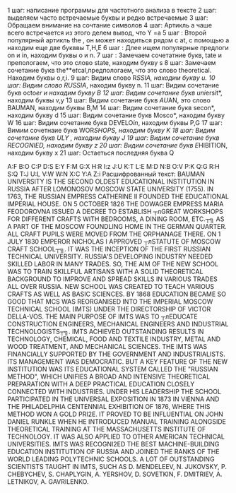 1 шаг: написание программы для частотного анализа в тексте 
2 шаг: выделяем часто встречаемые буквы и редко встречаемые
3 шаг: Обращаем внимание на сочтание символов 
4 шаг: Артикль a чаше всего встречается из этого делем вывод, что Y =a
5 шаг : Второй популярный артикль the , он может находиться рядом с at, с помощью a находим еще две букввы T,H,E
6 шаг : Длее ищем популярные предлоги on и in, находим буквы o и n.
7 шаг : Замечаем сочетатние букв, tate и препологаем, что это слово state, находим букву s
8 шаг: Замечаем сочетание букв the**e*t*cal,предпологаем, что это слово theoretical. Находим буквы o,r,i.
9 шаг: Видим слово R*SSIA, находим букву u.
10 шаг: Видим слово RUSSIA*, находим букву n.
11 шаг: Видим сочетание букв octo*er и нахадим букву B
12 шаг: Видим сочетание букв uni*ersit*, находим буквы v,y
13 шаг: Видим сочетание букв *AU*AN, это слово BAUMAN, находим буквы B,M
14 шаг: Видим сочетание букв secon*, находим букву d
15 шаг: Видим сочетание букв Mosco*, находим букву W
16 шаг: Видим сочетание букв DEVELO*in*, находим буквы P,G
17 шаг: Вимим сочетнаие букв WOR*SHOPS, находим букву K
18 шаг: Видим сочетание букв *ULY , находим букву J
19 шаг: Видим сочетание букв RECOGNI*ED, находим букву z
20 шаг: Видим сочетание букв E*HIBITION, находим букву x
21 шаг: Остаеться последняя буква Q

A:F
B:O
C:P
D:S
E:Y
F:M
G:X
H:R
I:z
J:U
K:T
L:E
M:D
N:B
O:V
P:K
Q:G
R:H
S:Q
T:J
U:L
V:W
W:N
X:C
Y:A
Z:i
Расшифрованный текст:
BAUMAN UNIVERSITY IS THE SECOND OLDEST EDUCATIONAL INSTITUTION IN
RUSSIA AFTER LOMONOSOV MOSCOW STATE UNIVERSITY (1755). IN 1763, THE
RUSSIAN EMPRESS CATHERINE II FOUNDED THE EDUCATIONAL IMPERIAL HOUSE.
ON 5 OCTOBER 1826 THE DOWAGER EMPRESS MARIA FEODOROVNA ISSUED A
DECREE TO ESTABLISH ┬лGREAT WORKSHOPS FOR DIFFERENT CRAFTS WITH
BEDROOMS, A DINING ROOM, ETC.┬╗ AS A PART OF THE MOSCOW FOUNDLING HOME
IN THE GERMAN QUARTER. ALL CRAFT PUPILS WERE MOVED FROM THE ORPHANAGE
THERE. ON 1 JULY 1830 EMPEROR NICHOLAS I APPROVED ┬лSTATUTE OF MOSCOW
CRAFT SCHOOL┬╗. IT WAS THE INCEPTION OF THE FIRST RUSSIAN TECHNICAL
UNIVERSITY. RUSSIA\'S DEVELOPING INDUSTRY NEEDED SKILLED LABOR IN
MANY TRADES. SO, THE AIM OF THE NEW SCHOOL WAS TO TRAIN SKILLFUL
ARTISANS WITH A SOLID THEORETICAL BACKGROUND TO IMPROVE AND
SPREAD SKILLS IN VARIOUS TRADES ALL OVER RUSSIA. NEW SCHOOL WAS
CREATED TO TEACH VARIOUS CRAFTS AS WELL AS BASIC SCIENCES. BY 1868
EDUCATION BECAME SO GOOD THAT MCS WAS REORGANISED INTO THE IMPERIAL
MOSCOW TECHNICAL SCHOOL (IMTS) UNDER THE DIRECTORSHIP OF VICTOR
DELLA-VOS. THE MAIN PURPOSE OF IMTS WAS TO ┬лEDUCATE CONSTRUCTION
ENGINEERS, MECHANICAL ENGINEERS AND INDUSTRIAL TECHNOLOGISTS┬╗.
IMTS ACHIEVED OUTSTANDING RESULTS IN TECHNOLOGY, CHEMICAL, FOOD
AND TEXTILE INDUSTRY, METAL AND WOOD TREATMENT, AND MECHANICAL
SCIENCES. THE IMTS WAS FINANCIALLY SUPPORTED BY THE GOVERNMENT AND
INDUSTRIALISTS. ITS MANAGEMENT WAS DEMOCRATIC. BUT A KEY FEATURE OF
THE NEW INSTITUTION WAS ITS EDUCATIONAL SYSTEM CALLED THE "RUSSIAN
METHOD", WHICH UNIFIES A BROAD AND INTENSIVE THEORETICAL
PREPARATION WITH A DEEP PRACTICAL EDUCATION CLOSELY CONNECTED
WITH INDUSTRIES. UNDER HIS LEADERSHIP THE SCHOOL PARTICIPATED IN
THE UNIVERSAL EXPOSITION IN 1873 IN VIENNA AND THE PHILADELPHIA
CENTENNIAL EXHIBITION OF 1876, WHERE THIS METHOD WON A GOLD PRI2E. IT
PROVED TO BE INFLUENTIAL ON JOHN DANIEL RUNKLE WHEN HE INTRODUCED
MANUAL TRAINING ALONGSIDE THEORETICAL TRAINING AT THE
MASSACHUSETTS INSTITUTE OF TECHNOLOGY. IT WAS ALSO APPLIED TO OTHER
AMERICAN TECHNICAL UNIVERSITIES. IMTS WAS RECOGNI2ED THE BEST
MACHINE-BUILDING EDUCATION INSTITUTION OF RUSSIA AND JOINED THE
RANKS OF THE WORLD LEADING POLYTECHNIC SCHOOLS. A LOT OF
OUTSTANDING SCIENTISTS TAUGHT IN IMTS, SUCH AS D. MENDELEEV, N.
JUKOVSKY, P. CHEBYCHEV, S. CHAPLYGIN, A. YERSHOV, D. SOVETKIN, F. DMITRIEV,
A. LETNIKOV, A. GAVRILENKO.
